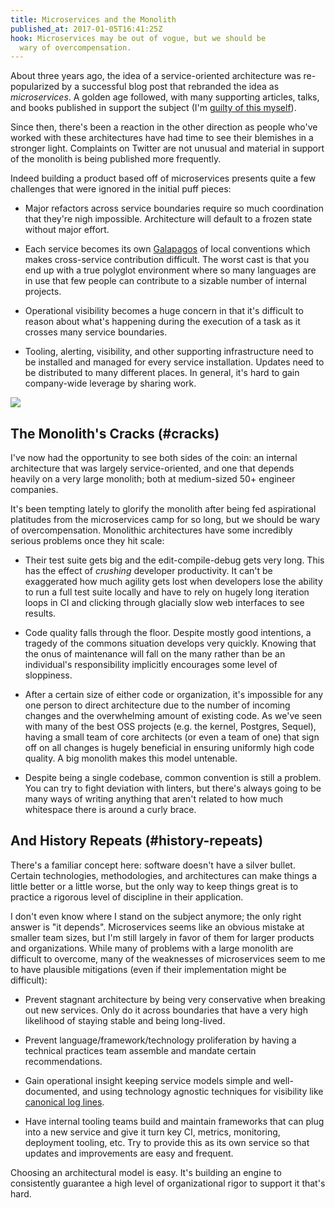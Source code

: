 ```yaml
---
title: Microservices and the Monolith
published_at: 2017-01-05T16:41:25Z
hook: Microservices may be out of vogue, but we should be
  wary of overcompensation.
---
```


About three years ago, the idea of a service-oriented
architecture was re-popularized by a successful blog post
that rebranded the idea as _microservices_. A golden age
followed, with many supporting articles, talks, and books
published in support the subject (I'm [guilty of this
myself](/microservices)).

Since then, there's been a reaction in the other direction
as people who've worked with these architectures have
had time to see their blemishes in a stronger light.
Complaints on Twitter are not unusual and material in
support of the monolith is being published more frequently.

Indeed building a product based off of microservices
presents quite a few challenges that were ignored in the
initial puff pieces:

* Major refactors across service boundaries require so much
  coordination that they're nigh impossible. Architecture
  will default to a frozen state without major effort.

* Each service becomes its own [Galapagos][galapagos] of
  local conventions which makes cross-service contribution
  difficult. The worst cast is that you end up with a true
  polyglot environment where so many languages are in use
  that few people can contribute to a sizable number of
  internal projects.

* Operational visibility becomes a huge concern in that
  it's difficult to reason about what's happening during
  the execution of a task as it crosses many service
  boundaries.

* Tooling, alerting, visibility, and other supporting
  infrastructure need to be installed and managed for every
  service installation. Updates need to be distributed to
  many different places. In general, it's hard to gain
  company-wide leverage by sharing work.

<img src="/assets/microservices-and-the-monolith/monolith.jpg" data-rjs="2" class="overflowing">

## The Monolith's Cracks (#cracks)

I've now had the opportunity to see both sides of the coin:
an internal architecture that was largely service-oriented,
and one that depends heavily on a very large monolith; both
at medium-sized 50+ engineer companies.

It's been tempting lately to glorify the monolith after
being fed aspirational platitudes from the microservices
camp for so long, but we should be wary of
overcompensation. Monolithic architectures have some
incredibly serious problems once they hit scale:

* Their test suite gets big and the edit-compile-debug gets
  very long. This has the effect of _crushing_ developer
  productivity. It can't be exaggerated how much agility
  gets lost when developers lose the ability to run a full
  test suite locally and have to rely on hugely long
  iteration loops in CI and clicking through glacially slow
  web interfaces to see results.

* Code quality falls through the floor. Despite mostly good
  intentions, a tragedy of the commons situation develops
  very quickly. Knowing that the onus of maintenance will
  fall on the many rather than be an individual's
  responsibility implicitly encourages some level of
  sloppiness.

* After a certain size of either code or organization, it's
  impossible for any one person to direct architecture due
  to the number of incoming changes and the overwhelming
  amount of existing code. As we've seen with many of the
  best OSS projects (e.g. the kernel, Postgres, Sequel),
  having a small team of core architects (or even a team of
  one) that sign off on all changes is hugely beneficial in
  ensuring uniformly high code quality. A big monolith
  makes this model untenable.

* Despite being a single codebase, common convention is
  still a problem. You can try to fight deviation with
  linters, but there's always going to be many ways of
  writing anything that aren't related to how much
  whitespace there is around a curly brace.

## And History Repeats (#history-repeats)

There's a familiar concept here: software doesn't have a
silver bullet. Certain technologies, methodologies, and
architectures can make things a little better or a little
worse, but the only way to keep things great is to practice
a rigorous level of discipline in their application.

I don't even know where I stand on the subject anymore; the
only right answer is "it depends". Microservices seems like
an obvious mistake at smaller team sizes, but I'm still
largely in favor of them for larger products and
organizations. While many of problems with a large monolith
are difficult to overcome, many of the weaknesses of
microservices seem to me to have plausible mitigations
(even if their implementation might be difficult):

* Prevent stagnant architecture by being very conservative
  when breaking out new services. Only do it across
  boundaries that have a very high likelihood of staying
  stable and being long-lived.

* Prevent language/framework/technology proliferation by
  having a technical practices team assemble and mandate
  certain recommendations.

* Gain operational insight keeping service models simple
  and well-documented, and using technology agnostic
  techniques for visibility like [canonical log
  lines](/canonical-log-lines).

* Have internal tooling teams build and maintain frameworks
  that can plug into a new service and give it turn key CI,
  metrics, monitoring, deployment tooling, etc. Try to
  provide this as its own service so that updates and
  improvements are easy and frequent.

Choosing an architectural model is easy. It's building an
engine to consistently guarantee a high level of
organizational rigor to support it that's hard.

[galapagos]: https://en.wikipedia.org/wiki/Galápagos_syndrome
